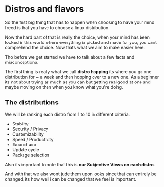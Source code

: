 # Distros and flavors

So the first big thing that has to happen when choosing to have your mind freed is that you have to choose a linux distribution.

Now the hard part of that is really the choice, when your mind has been locked in this world where everything is picked and made for you, you cant comprehend the choice. Now thats what we aim to make easier here.

Tho before we get started we have to talk about a few facts and misconceptions.

The first thing is really what we call **distro hopping** its where you go one distribution for ~ a week and then hopping over to a new one. As a beginner its not about trying as much as you can but getting real good at one and maybe moving on then when you know what you're doing.

## The distributions

We will be ranking each distro from 1 to 10 in different criteria.

- Stability
- Security / Privacy
- Customizability
- Speed / Productivity
- Ease of use
- Update cycle
- Package selection

Also its important to note that this is **our Subjective Views on each distro**.

And with that we also wont jude them upon looks since that can entirely be changed, its how well i can be changed that we feel is important.
